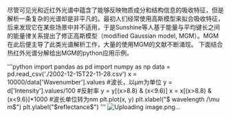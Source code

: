 尽管可见光和近红外光谱中蕴含了能够反映物质成分和结构信息的吸收特征，但是解析一条复杂的光谱却是非平凡的。最初人们经常使用高斯模型来拟合吸收特征，后来发现它在某些场景中并不适用，于是Sunshine等人基于能量与平均键长之间的能量律关系提出了修正高斯模型（modified Gaussian model, MGM）。MGM在此后便主导了此类光谱解析工作，大量的使用MGM的文献不断涌现。
下面结合热红外光谱分解给出MGM的python应用示例。

'''python
import pandas as pd
import numpy as np
data = pd.read_csv('./2002-12-15T22-11-28.csv')
x = 10000/data['Wavenumber'].values #波长，以μm为单位
y = d['Intensity'].values/100 #反射率
y = y[(x>8.8) & (x<9.6)]
x = x[(x>8.8) & (x<9.6)]*1000 #波长单位转为nm
plt.plot(x, y)
plt.xlabel("$ wavelength /\mu m$")
plt.ylabel("$reflectance$")
'''
![Uploading image.png…]()
